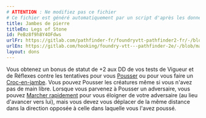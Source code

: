```yaml
---
# ATTENTION : Ne modifiez pas ce fichier
# Ce fichier est généré automatiquement par un script d'après les données du module Foundry VTT officiel et de sa traduction
title: Jambes de pierre
titleEn: Legs of Stone
id: PeBz8f9h8Y4OFdws
urlFr: https://gitlab.com/pathfinder-fr/foundryvtt-pathfinder2-fr/-/blob/master/data/feats/PeBz8f9h8Y4OFdws.htm
urlEn: https://gitlab.com/hooking/foundry-vtt---pathfinder-2e/-/blob/master/packs/data/feats.db/legs-of-stone.json
layout: dons
---
```

Vous obtenez un bonus de statut de +2 aux DD de vos tests de Vigueur et de Réflexes contre les tentatives pour vous [Pousser](../actions/pousser.html) ou pour vous faire un [Croc-en-jambe](../actions/croc-en-jambe.html). Vous pouvez Pousser les créatures même si vous n'avez pas de main libre. Lorsque vous parvenez à Pousser un adversaire, vous pouvez [Marcher rapidement](../actions/marcher-rapidement.html) pour vous éloigner de votre adversaire (au lieu d'avancer vers lui), mais vous devez vous déplacer de la même distance dans la direction opposée à celle dans laquelle vous l'avez poussé.

